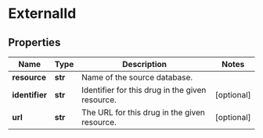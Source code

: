 # ExternalId

## Properties
Name | Type | Description | Notes
------------ | ------------- | ------------- | -------------
**resource** | **str** | Name of the source database. | 
**identifier** | **str** | Identifier for this drug in the given resource. | [optional] 
**url** | **str** | The URL for this drug in the given resource. | [optional] 



